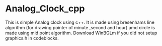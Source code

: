 # Analog_Clock_cpp
This is simple Analog clock using c++.
It is made using bresenhams line algorithm (for drawing pointer of minute ,second and hour) amd circle is made using mid point algorithm.
Download WinBGLm if you did not setup graphics.h in codeblocks.
